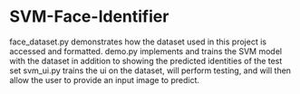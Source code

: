 # SVM-Face-Identifier

face_dataset.py demonstrates how the dataset used in this project is accessed and formatted.
demo.py implements and trains the SVM model with the dataset in addition to showing the predicted identities of the test set
svm_ui.py trains the ui on the dataset, will perform testing, and will then allow the user to provide an input image to predict.
